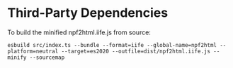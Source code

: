 # Third-Party Dependencies

To build the minified npf2html.iife.js from source:
```
esbuild src/index.ts --bundle --format=iife --global-name=npf2html --platform=neutral --target=es2020 --outfile=dist/npf2html.iife.js --minify --sourcemap
```
